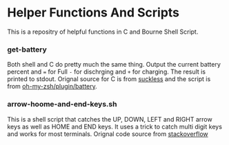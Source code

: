 # Helper Functions And Scripts

This is a repositry of helpful functions in C and Bourne Shell Script. 

### get-battery
Both shell and C do pretty much the same thing. Output the current battery percent and `=` for Full `-` for dischrging and `+` for charging.
The result is printed to stdout.
Orignal source for C is from [suckless](https://dwm.suckless.org/status_monitor/batterystatus.c) and the script is from [oh-my-zsh/plugin/battery](https://github.com/robbyrussell/oh-my-zsh/tree/master/plugins/battery). 
### arrow-hoome-and-end-keys.sh
This is a shell script that catches the UP, DOWN, LEFT and RIGHT arrow keys as well as HOME and END keys. 
It uses a trick to catch multi digit keys and works for most terminals.
Orignal code source from [stackoverflow](https://stackoverflow.com/questions/10679188/casing-arrow-keys-in-bash/56200043#56200043)

